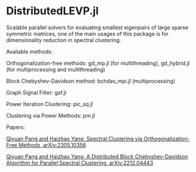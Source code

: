 # DistributedLEVP.jl
Scalable parallel solvers for evaluating smallest eigenpairs of large sparse symmetric matrices, one of the main usages of this package is for dimensionality reduction in spectral clustering.

Available methods:

Orthogonalization-free methods: gd_mp.jl (for multithreading), gd_hybrid.jl (for multiprocessing and multithreading)

Block Chebyshev-Davidson method: bchdav_mpi.jl (multiprocessing) 

Graph Signal Filter: gsf.jl

Power Iteration Clustering: pic_sq.jl

Clustering via Power Methods: pm.jl

Papers:

[Qiyuan Pang and Haizhao Yang, Spectral Clustering via Orthogonalization-Free Methods, arXiv:2305.10356](https://arxiv.org/abs/2305.10356)


[Qiyuan Pang and Haizhao Yang, A Distributed Block Chebyshev-Davidson Algorithm for Parallel Spectral Clustering, arXiv:2212.04443](https://arxiv.org/abs/2212.04443)
